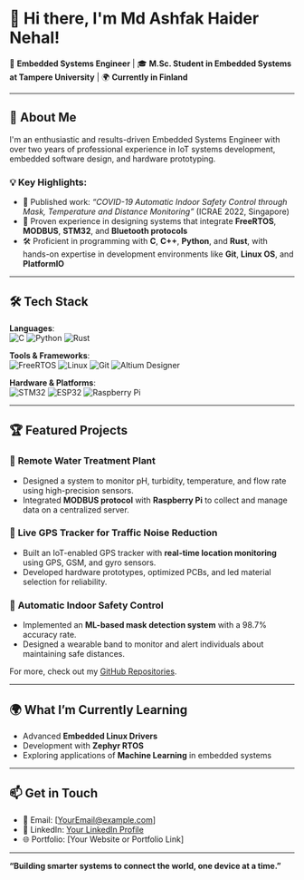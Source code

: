 # 👋 Hi there, I'm Md Ashfak Haider Nehal!  

🚀 **Embedded Systems Engineer** | 🎓 **M.Sc. Student in Embedded Systems at Tampere University** | 🌍 **Currently in Finland**  

---

## 🌟 **About Me**  
I'm an enthusiastic and results-driven Embedded Systems Engineer with over two years of professional experience in IoT systems development, embedded software design, and hardware prototyping. 

### 💡 **Key Highlights**:  
- 📜 Published work: *“COVID-19 Automatic Indoor Safety Control through Mask, Temperature and Distance Monitoring”* (ICRAE 2022, Singapore)  
- 🎯 Proven experience in designing systems that integrate **FreeRTOS**, **MODBUS**, **STM32**, and **Bluetooth protocols**  
- 🛠️ Proficient in programming with **C**, **C++**, **Python**, and **Rust**, with hands-on expertise in development environments like **Git**, **Linux OS**, and **PlatformIO**  

---

## 🛠️ **Tech Stack**  

**Languages**:  
![C](https://img.shields.io/badge/-C-00599C?logo=c&logoColor=white) ![Python](https://img.shields.io/badge/-Python-3776AB?logo=python&logoColor=white) ![Rust](https://img.shields.io/badge/-Rust-000000?logo=rust&logoColor=white)  

**Tools & Frameworks**:  
![FreeRTOS](https://img.shields.io/badge/-FreeRTOS-00A4CC?logo=freertos&logoColor=white) ![Linux](https://img.shields.io/badge/-Linux-FCC624?logo=linux&logoColor=black) ![Git](https://img.shields.io/badge/-Git-F05032?logo=git&logoColor=white) ![Altium Designer](https://img.shields.io/badge/-Altium%20Designer-0078D7?logoColor=white)  

**Hardware & Platforms**:  
![STM32](https://img.shields.io/badge/-STM32-03234B?logo=stmicroelectronics&logoColor=white) ![ESP32](https://img.shields.io/badge/-ESP32-000000?logo=espressif&logoColor=white) ![Raspberry Pi](https://img.shields.io/badge/-Raspberry%20Pi-A22846?logo=raspberry-pi&logoColor=white)  

---

## 🏆 **Featured Projects**  

### 🚰 **Remote Water Treatment Plant**  
- Designed a system to monitor pH, turbidity, temperature, and flow rate using high-precision sensors.  
- Integrated **MODBUS protocol** with **Raspberry Pi** to collect and manage data on a centralized server.  

### 📡 **Live GPS Tracker for Traffic Noise Reduction**  
- Built an IoT-enabled GPS tracker with **real-time location monitoring** using GPS, GSM, and gyro sensors.  
- Developed hardware prototypes, optimized PCBs, and led material selection for reliability.  

### 🤖 **Automatic Indoor Safety Control**  
- Implemented an **ML-based mask detection system** with a 98.7% accuracy rate.  
- Designed a wearable band to monitor and alert individuals about maintaining safe distances.  

For more, check out my [GitHub Repositories](https://github.com/yourusername).  

---

## 🌍 **What I’m Currently Learning**  
- Advanced **Embedded Linux Drivers**  
- Development with **Zephyr RTOS**  
- Exploring applications of **Machine Learning** in embedded systems  

---

## 📫 **Get in Touch**  
- 📧 Email: [YourEmail@example.com]  
- 💼 LinkedIn: [Your LinkedIn Profile](https://linkedin.com/in/yourprofile)  
- 🌐 Portfolio: [Your Website or Portfolio Link]  

---

**“Building smarter systems to connect the world, one device at a time.”**  
